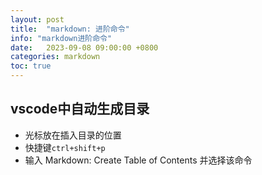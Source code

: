```yaml
---
layout: post
title:  "markdown: 进阶命令"
info: "markdown进阶命令"
date:   2023-09-08 09:00:00 +0800
categories: markdown
toc: true
---
```




## vscode中自动生成目录
- 光标放在插入目录的位置
- 快捷键```ctrl+shift+p```
- 输入 Markdown: Create Table of Contents 并选择该命令